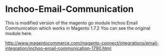 Inchoo-Email-Communication
==========================

This is modified version of the magento go module Inchoo Email Communication which works in Magento 1.7.2
You can see the original module here. 

http://www.magentocommerce.com/magento-connect/integrations/email-integration/inchoo-email-communication-1790.html

